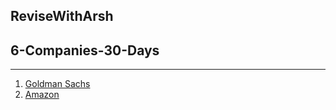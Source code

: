 ## ReviseWithArsh
## 6-Companies-30-Days
---
1. [Goldman Sachs](https://docs.google.com/document/d/1x0NNgWYGLy46puwIFdrqUsarWOiL4L8NBfyTnmNkMf4/edit?usp=sharing)
2. [Amazon](https://docs.google.com/document/d/1UXurjHddBaisx0uGBmt-4zOwYxLAKGWJ4sd_wVXOBi0/edit?usp=sharing)



<!-- ---
### Avinaba Mazumdar
CodeChef - 
CodeForces - 
LeetCode - 
GeeksForGeeks - 
Coding Ninjas - 
Interviewbit - 
--- -->